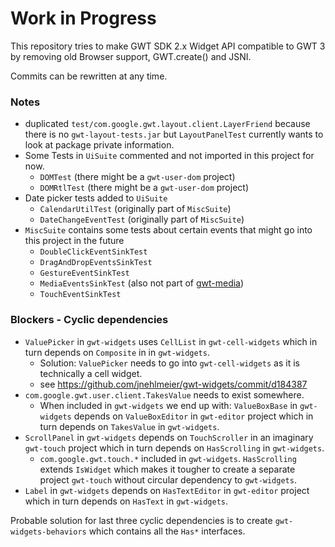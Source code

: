 # Work in Progress

This repository tries to make GWT SDK 2.x Widget API compatible to GWT 3 by removing old Browser support, GWT.create() and JSNI.

Commits can be rewritten at any time.

### Notes

- duplicated `test/com.google.gwt.layout.client.LayerFriend` because there is no `gwt-layout-tests.jar` but 
`LayoutPanelTest` currently wants to look at package private information.
- Some Tests in `UiSuite` commented and not imported in this project for now.
  - `DOMTest` (there might be a `gwt-user-dom` project)
  - `DOMRtlTest` (there might be a `gwt-user-dom` project)
- Date picker tests added to `UiSuite`
  - `CalendarUtilTest` (originally part of `MiscSuite`)
  - `DateChangeEventTest` (originally part of `MiscSuite`)
- `MiscSuite` contains some tests about certain events that might go into this project in the future
  - `DoubleClickEventSinkTest`
  - `DragAndDropEventsSinkTest`
  - `GestureEventSinkTest`
  - `MediaEventsSinkTest` (also not part of [gwt-media](https://github.com/vegegoku/gwt-media))
  - `TouchEventSinkTest`

### Blockers - Cyclic dependencies

- `ValuePicker` in `gwt-widgets` uses `CellList` in `gwt-cell-widgets` which in turn depends on `Composite` in 
in `gwt-widgets`. 
  - Solution: `ValuePicker` needs to go into `gwt-cell-widgets` as it is technically a cell widget.
  - see https://github.com/jnehlmeier/gwt-widgets/commit/d184387
- `com.google.gwt.user.client.TakesValue` needs to exist somewhere.
  - When included in `gwt-widgets` we end up with: `ValueBoxBase` in `gwt-widgets` depends on `ValueBoxEditor` 
  in `gwt-editor` project which in turn depends on `TakesValue` in `gwt-widgets`.
- `ScrollPanel` in `gwt-widgets` depends on `TouchScroller` in an imaginary `gwt-touch` project which in turn depends 
on `HasScrolling` in `gwt-widgets`.
  - `com.google.gwt.touch.*` included in `gwt-widgets`. `HasScrolling` extends `IsWidget` which makes it tougher
  to create a separate project `gwt-touch` without circular dependency to `gwt-widgets`.
- `Label` in `gwt-widgets` depends on `HasTextEditor` in `gwt-editor` project which in turn depends on `HasText` 
in `gwt-widgets`.

Probable solution for last three cyclic dependencies is to create `gwt-widgets-behaviors` which contains all 
the `Has*` interfaces.